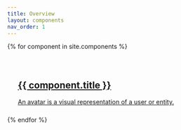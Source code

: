 ```yaml
---
title: Overview
layout: components
nav_order: 1
---
```


{% for component in site.components %}
    <a href="{{site.url}}/{{ component.url }}">
      <div style="padding: 24px">
        <div class="" style="">
          <img class=""  style="" height="auto" width="100%" alt="">
          <div class="" style="">
            <h2 class="" style="">{{ component.title }}</h2>
          </div>
          <span class="" style="">An avatar is a visual representation of a user or entity.</span></div>
      </div>
    </a>
{% endfor %}
